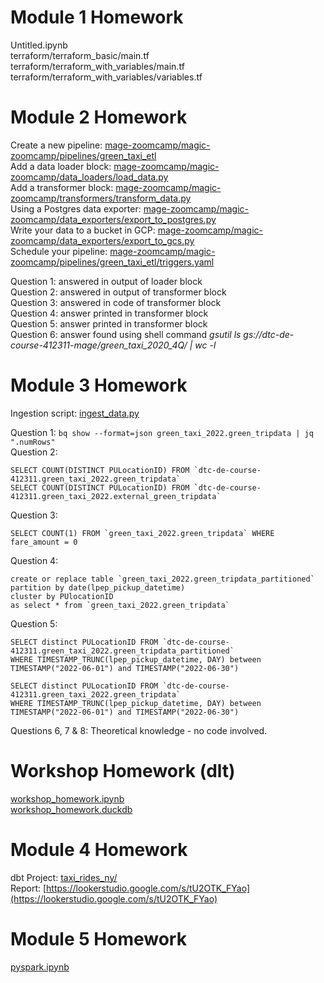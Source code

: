 # Module 1 Homework
Untitled.ipynb  
terraform/terraform_basic/main.tf  
terraform/terraform_with_variables/main.tf  
terraform/terraform_with_variables/variables.tf  

# Module 2 Homework
Create a new pipeline: [mage-zoomcamp/magic-zoomcamp/pipelines/green_taxi_etl](mage-zoomcamp/magic-zoomcamp/pipelines/green_taxi_etl)  
Add a data loader block: [mage-zoomcamp/magic-zoomcamp/data_loaders/load_data.py](mage-zoomcamp/magic-zoomcamp/data_loaders/load_data.py)  
Add a transformer block: [mage-zoomcamp/magic-zoomcamp/transformers/transform_data.py](mage-zoomcamp/magic-zoomcamp/transformers/transform_data.py)  
Using a Postgres data exporter: [mage-zoomcamp/magic-zoomcamp/data_exporters/export_to_postgres.py](mage-zoomcamp/magic-zoomcamp/data_exporters/export_to_postgres.py)  
Write your data to a bucket in GCP: [mage-zoomcamp/magic-zoomcamp/data_exporters/export_to_gcs.py](mage-zoomcamp/magic-zoomcamp/data_exporters/export_to_gcs.py)  
Schedule your pipeline: [mage-zoomcamp/magic-zoomcamp/pipelines/green_taxi_etl/triggers.yaml](mage-zoomcamp/magic-zoomcamp/pipelines/green_taxi_etl/triggers.yaml)  

Question 1: answered in output of loader block  
Question 2: answered in output of transformer block  
Question 3: answered in code of transformer block  
Question 4: answer printed in transformer block  
Question 5: answer printed in transformer block  
Question 6: answer found using shell command *gsutil ls gs://dtc-de-course-412311-mage/green_taxi_2020_4Q/ | wc -l*

# Module 3 Homework
Ingestion script: [ingest_data.py](ingest_data.py)  

Question 1: `bq show --format=json green_taxi_2022.green_tripdata | jq ".numRows"`  
Question 2:  
```
SELECT COUNT(DISTINCT PULocationID) FROM `dtc-de-course-412311.green_taxi_2022.green_tripdata`   
SELECT COUNT(DISTINCT PULocationID) FROM `dtc-de-course-412311.green_taxi_2022.external_green_tripdata`
```  
Question 3:  
```
SELECT COUNT(1) FROM `green_taxi_2022.green_tripdata` WHERE fare_amount = 0
```  
Question 4:  
```
create or replace table `green_taxi_2022.green_tripdata_partitioned`
partition by date(lpep_pickup_datetime)
cluster by PUlocationID
as select * from `green_taxi_2022.green_tripdata`
```  
Question 5:  
```
SELECT distinct PULocationID FROM `dtc-de-course-412311.green_taxi_2022.green_tripdata_partitioned` 
WHERE TIMESTAMP_TRUNC(lpep_pickup_datetime, DAY) between TIMESTAMP("2022-06-01") and TIMESTAMP("2022-06-30")

SELECT distinct PULocationID FROM `dtc-de-course-412311.green_taxi_2022.green_tripdata` 
WHERE TIMESTAMP_TRUNC(lpep_pickup_datetime, DAY) between TIMESTAMP("2022-06-01") and TIMESTAMP("2022-06-30")
```
Questions 6, 7 & 8: Theoretical knowledge - no code involved.  

# Workshop Homework (dlt)
[workshop_homework.ipynb](workshop_homework.ipynb)  
[workshop_homework.duckdb](workshop_homework.duckdb)  

# Module 4 Homework
dbt Project: [taxi_rides_ny/](taxi_rides_ny/)  
Report: [https://lookerstudio.google.com/s/tU2OTK_FYao](https://lookerstudio.google.com/s/tU2OTK_FYao)  

# Module 5 Homework  
[pyspark.ipynb](pyspark.ipynb)
